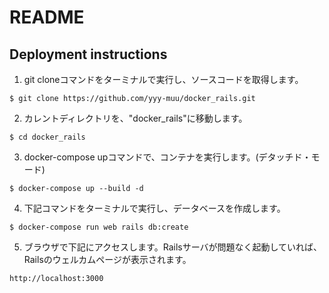 # README

## Deployment instructions
1. git cloneコマンドをターミナルで実行し、ソースコードを取得します。
```
$ git clone https://github.com/yyy-muu/docker_rails.git
```

2. カレントディレクトリを、"docker_rails"に移動します。
```
$ cd docker_rails
```

3. docker-compose upコマンドで、コンテナを実行します。(デタッチド・モード)
```
$ docker-compose up --build -d
```

4. 下記コマンドをターミナルで実行し、データベースを作成します。
```
$ docker-compose run web rails db:create
```

5. ブラウザで下記にアクセスします。Railsサーバが問題なく起動していれば、Railsのウェルカムページが表示されます。
```
http://localhost:3000
```
